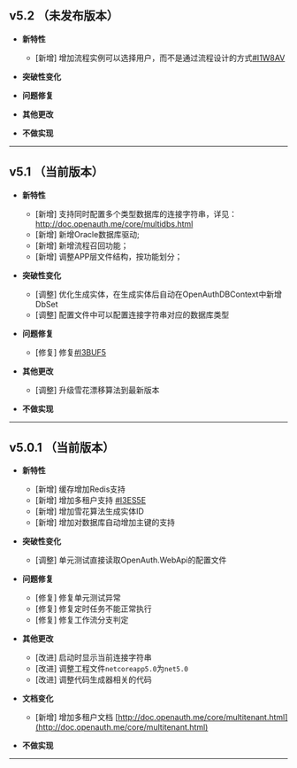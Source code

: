 ## v5.2 （未发布版本）

- **新特性**

  - [新增] 增加流程实例可以选择用户，而不是通过流程设计的方式[#I1W8AV](https://gitee.com/dotnetchina/OpenAuth.Net/issues/I1W8AV)

- **突破性变化**


- **问题修复**


- **其他更改**


- **不做实现**

---

## v5.1 （当前版本）

- **新特性**

  - [新增] 支持同时配置多个类型数据库的连接字符串，详见：http://doc.openauth.me/core/multidbs.html
  - [新增] 新增Oracle数据库驱动;
  - [新增] 新增流程召回功能；
  - [新增] 调整APP层文件结构，按功能划分；

- **突破性变化**

  - [调整] 优化生成实体，在生成实体后自动在OpenAuthDBContext中新增DbSet
  - [调整] 配置文件中可以配置连接字符串对应的数据库类型


- **问题修复**

  - [修复] 修复[#I3BUF5](https://gitee.com/dotnetchina/OpenAuth.Net/issues/I3BUF5)

- **其他更改**

  - [调整] 升级雪花漂移算法到最新版本

- **不做实现**

---

## v5.0.1 （当前版本）

- **新特性**

  - [新增] 缓存增加Redis支持
  - [新增] 增加多租户支持 [#I3ES5E](https://gitee.com/dotnetchina/OpenAuth.Net/issues/I3ES5E)
  - [新增] 增加雪花算法生成实体ID
  - [新增] 增加对数据库自动增加主键的支持

- **突破性变化**

  - [调整] 单元测试直接读取OpenAuth.WebApi的配置文件

- **问题修复**

  - [修复] 修复单元测试异常
  - [修复] 修复定时任务不能正常执行
  - [修复] 修复工作流分支判定

- **其他更改**

  - [改进] 启动时显示当前连接字符串
  - [改进] 调整工程文件`netcoreapp5.0`为`net5.0`
  - [改进] 调整代码生成器相关的代码
- **文档变化**

  - [新增] 增加多租户文档 [http://doc.openauth.me/core/multitenant.html](http://doc.openauth.me/core/multitenant.html)


- **不做实现**


---